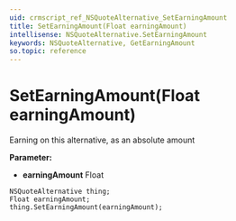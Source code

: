 ```yaml
---
uid: crmscript_ref_NSQuoteAlternative_SetEarningAmount
title: SetEarningAmount(Float earningAmount)
intellisense: NSQuoteAlternative.SetEarningAmount
keywords: NSQuoteAlternative, GetEarningAmount
so.topic: reference
---
```


# SetEarningAmount(Float earningAmount)

Earning on this alternative, as an absolute amount

**Parameter:** 
 - **earningAmount** Float

```crmscript
NSQuoteAlternative thing;
Float earningAmount;
thing.SetEarningAmount(earningAmount);
```

